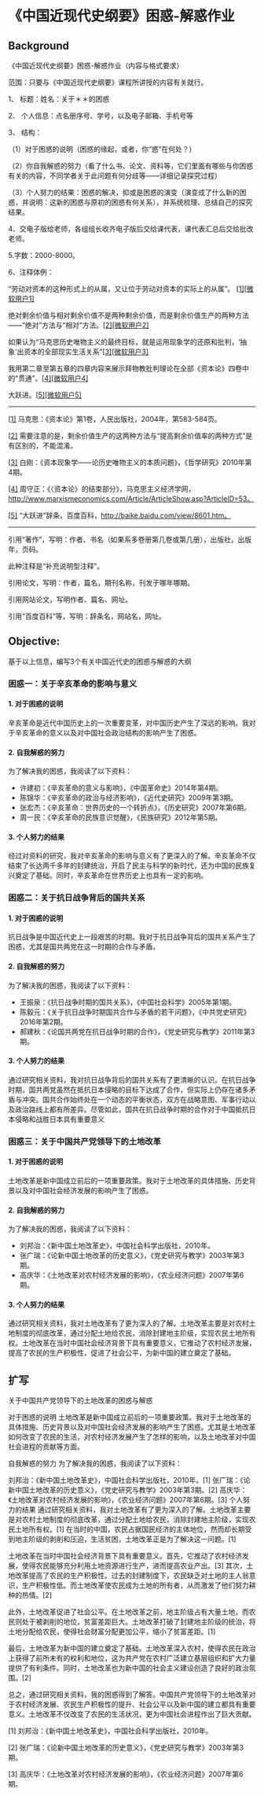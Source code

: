 # 《中国近现代史纲要》困惑-解惑作业

## Background

《中国近现代史纲要》困惑-解惑作业（内容与格式要求）

 

范围：只要与《中国近现代史纲要》课程所讲授的内容有关就行。

1、 标题：姓名：关于＊＊的困惑

2、 个人信息：点名册序号、学号，以及电子邮箱、手机号等

3、 结构：

（1）对于困惑的说明（困惑的缘起，或者，你“惑”在何处？）

（2）你自我解惑的努力（看了什么书、论文、资料等，它们里面有哪些与你困惑有关的内容，不同学者关于此问题有何分歧等——详细记录探究过程）

（3）个人努力的结果：困惑的解决，抑或是困惑的演变（演变成了什么新的困惑，并说明：这新的困惑与原初的困惑有何关系），并系统梳理、总结自己的探究结果。

4、交电子版给老师，各组组长收齐电子版后交给课代表，课代表汇总后交给批改老师。

5.字数：2000-8000。

6、注释体例：

“劳动对资本的这种形式上的从属，又让位于劳动对资本的实际上的从属”。 [[1\]](#_ftn1)[[微软用户1\]](#_msocom_1) 

 

绝对剩余价值与相对剩余价值不是两种剩余价值，而是剩余价值生产的两种方法——“绝对”方法与“相对”方法。[[2\]](#_ftn2)[[微软用户2\]](#_msocom_2) 

 

如果认为“马克思历史唯物主义的最终目标，就是运用现象学的还原和批判，‘抽象’出资本的全部现实生活关系”[[3\]](#_ftn3)[[微软用户3\]](#_msocom_3) 

 

我用第二章至第五章的四章内容来展示拜物教批判理论在全部《资本论》四卷中的“贯通”。[[4\]](#_ftn4)[[微软用户4\]](#_msocom_4) 

 

大跃进。[[5\]](#_ftn5)[[微软用户5\]](#_msocom_5) 



------

[[1\]](#_ftnref1) 马克思：《资本论》第1卷，人民出版社，2004年，第583-584页。

[[2\]](#_ftnref2) 需要注意的是，剩余价值生产的这两种方法与“提高剩余价值率的两种方式”是有区别的，不能混淆。

[[3\]](#_ftnref3) 白刚：《资本现象学——论历史唯物主义的本质问题》，《哲学研究》2010年第4期。

[[4\]](#_ftnref4) 周守正：《〈资本论〉的结束部分》，马克思主义经济学网，http://www.marxismeconomics.com/Article/ArticleShow.asp?ArticleID=53。

[[5\]](#_ftnref5) “大跃进”辞条，百度百科，http://baike.baidu.com/view/8601.htm。

------



引用“著作”，写明：作者、书名（如果系多卷册第几卷或第几册），出版社，出版年，页码。



此种注释是“补充说明型注释”。



引用论文，写明：作者，篇名，期刊名称，刊发于哪年哪期。



引用网站论文，写明作者、篇名、网址。



引用“百度百科”等，写明：辞条名，网站名，网址。

## Objective:

基于以上信息，编写3个有关中国近代史的困惑与解惑的大纲



### 困惑一：关于辛亥革命的影响与意义

#### 1. 对于困惑的说明

辛亥革命是近代中国历史上的一次重要变革，对中国历史产生了深远的影响。我对于辛亥革命的意义以及对中国社会政治结构的影响产生了困惑。

#### 2. 自我解惑的努力

为了解决我的困惑，我阅读了以下资料：

- 许建初：《辛亥革命的意义与影响》，《中国革命史》2014年第4期。
- 陈锦华：《辛亥革命的政治与经济影响》，《近代史研究》2009年第3期。
- 张宏杰：《辛亥革命：世界历史的一个转折点》，《历史研究》2007年第6期。
- 周一民：《辛亥革命的民族意识觉醒》，《民族研究》2012年第5期。

#### 3. 个人努力的结果

经过对资料的研究，我对辛亥革命的影响与意义有了更深入的了解。辛亥革命不仅结束了长达两千多年的封建统治，开启了民主与科学的新时代，还为中国的民族复兴奠定了基础。同时，辛亥革命在世界历史上也具有一定的影响。



### 困惑二：关于抗日战争背后的国共关系

#### 1. 对于困惑的说明

抗日战争是中国近代史上一段艰苦的时期。我对于抗日战争背后的国共关系产生了困惑，尤其是国共两党在这一时期的合作与矛盾。

#### 2. 自我解惑的努力

为了解决我的困惑，我阅读了以下资料：

- 王振泉：《抗日战争时期的国共关系》，《中国社会科学》2005年第1期。
- 陈毅元：《关于抗日战争时期国共合作与矛盾的若干问题》，《中共党史研究》2016年第2期。
- 郝建秋：《论国共两党在抗日战争时期的合作》，《党史研究与教学》2011年第3期。

#### 3. 个人努力的结果

通过研究相关资料，我对抗日战争背后的国共关系有了更清晰的认识。在抗日战争时期，国共两党虽然在抵抗日本侵略的目标下达成了合作，但实际上仍存在诸多矛盾与冲突。国共合作始终处在一个动态的平衡状态，双方在战略意图、军事行动以及政治路线上都有所差异。尽管如此，国共在抗日战争时期的合作对于中国抵抗日本侵略和战胜日本具有重要意义

### 困惑三：关于中国共产党领导下的土地改革

#### 1. 对于困惑的说明

土地改革是新中国成立前后的一项重要政策。我对于土地改革的具体措施、历史背景以及对中国社会经济发展的影响产生了困惑。

#### 2. 自我解惑的努力

为了解决我的困惑，我阅读了以下资料：

- 刘邦治：《新中国土地改革史》，中国社会科学出版社，2010年。
- 张广瑞：《论新中国土地改革的历史意义》，《党史研究与教学》2003年第3期。
- 高庆华：《土地改革对农村经济发展的影响》，《农业经济问题》2007年第6期。

#### 3. 个人努力的结果

通过研究相关资料，我对土地改革有了更为深入的了解。土地改革主要是对农村土地制度的彻底改革，通过分配土地给农民，消除封建地主阶级，实现农民土地所有权。土地改革在当时中国社会经济背景下具有重要意义，它推动了农村经济发展，提高了农民的生产积极性，促进了社会公平，为新中国的建立奠定了基础。

## 扩写
关于中国共产党领导下的土地改革的困惑与解惑

对于困惑的说明
土地改革是新中国成立前后的一项重要政策。我对于土地改革的具体措施、历史背景以及对中国社会经济发展的影响产生了困惑。尤其是土地改革如何改变了农民的生活，对农村经济发展产生了怎样的影响，以及土地改革对中国社会进程的贡献等方面。

自我解惑的努力
为了解决我的困惑，我阅读了以下资料：

刘邦治：《新中国土地改革史》，中国社会科学出版社，2010年。[1]
张广瑞：《论新中国土地改革的历史意义》，《党史研究与教学》2003年第3期。[2]
高庆华：《土地改革对农村经济发展的影响》，《农业经济问题》2007年第6期。[3]
个人努力的结果
通过研究相关资料，我对土地改革有了更为深入的了解。土地改革主要是对农村土地制度的彻底改革，通过分配土地给农民，消除封建地主阶级，实现农民土地所有权。[1] 在当时的中国，农民占据国民经济的主体地位，然而却长期受到地主阶级的剥削和压迫，生活贫困，土地改革正是为了解决这一问题。[1]

土地改革在当时中国社会经济背景下具有重要意义。首先，它推动了农村经济发展，使得农民能够充分利用土地资源进行生产，进而提高农业产出。[3] 其次，土地改革提高了农民的生产积极性。过去的封建制度下，农民缺乏对土地的主人翁意识，生产积极性低。而土地改革使农民成为土地的所有者，从而激发了他们努力耕种的热情。[2]

此外，土地改革促进了社会公平。在土地改革之前，地主阶级占有大量土地，而农民则处于被剥削的地位，贫富差距巨大。土地改革打破了封建地主阶级的统治，将土地分配给农民，使得社会财富分配更加公平，缩小了贫富差距。[1]

最后，土地改革为新中国的建立奠定了基础。土地改革深入农村，使得农民在政治上获得了前所未有的权利和地位，这为共产党在农村广泛建立基层组织和扩大力量提供了有利条件。同时，土地改革也为新中国的社会主义建设创造了良好的政治氛围。[2]

总之，通过研究相关资料，我的困惑得到了解答。中国共产党领导下的土地改革对于农村经济发展、农民生产积极性的提升、社会公平以及新中国的建立都具有重要意义。土地改革不仅改变了农民的生活状况，更为中国社会进程作出了巨大贡献。

[1] 刘邦治：《新中国土地改革史》，中国社会科学出版社，2010年。

[2] 张广瑞：《论新中国土地改革的历史意义》，《党史研究与教学》2003年第3期。

[3] 高庆华：《土地改革对农村经济发展的影响》，《农业经济问题》2007年第6期。





